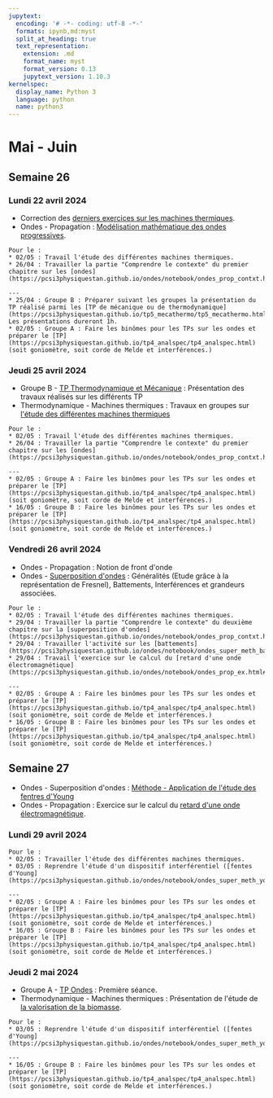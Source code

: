 ```yaml
---
jupytext:
  encoding: '# -*- coding: utf-8 -*-'
  formats: ipynb,md:myst
  split_at_heading: true
  text_representation:
    extension: .md
    format_name: myst
    format_version: 0.13
    jupytext_version: 1.10.3
kernelspec:
  display_name: Python 3
  language: python
  name: python3
---
```

# Mai - Juin

## Semaine 26
### Lundi  22 avril 2024
* Correction des [derniers exercices sur les machines thermiques](https://pcsi3physiquestan.github.io/thermodynamique/notebook/th_mc_td.html).
* Ondes - Propagation : [Modélisation mathématique des ondes progressives](https://pcsi3physiquestan.github.io/ondes/notebook/ondes_prop_contxt.html).

```{topic} Travail à faire
Pour le : 
* 02/05 : Travail l'étude des différentes machines thermiques.
* 26/04 : Travailler la partie "Comprendre le contexte" du premier chapitre sur les [ondes](https://pcsi3physiquestan.github.io/ondes/notebook/ondes_prop_contxt.html).

---
* 25/04 : Groupe B : Préparer suivant les groupes la présentation du TP réalisé parmi les [TP de mécanique ou de thermodynamique](https://pcsi3physiquestan.github.io/tp5_mecathermo/tp5_mecathermo.html). Les présentations dureront 1h.
* 02/05 : Groupe A : Faire les binômes pour les TPs sur les ondes et préparer le [TP](https://pcsi3physiquestan.github.io/tp4_analspec/tp4_analspec.html) (soit goniomètre, soit corde de Melde et interférences.)
```
### Jeudi  25 avril 2024
* Groupe B - [TP Thermodynamique et Mécanique](https://pcsi3physiquestan.github.io/tp5_mecathermo/tp5_mecathermo.html) : Présentation des travaux réalisés sur les différents TP
* Thermodynamique - Machines thermiques : Travaux en groupes sur [l'étude des différentes machines thermiques](https://moodlecpge.stanislas.fr/mod/resource/view.php?id=3108)

```{topic} Travail à faire
Pour le : 
* 02/05 : Travail l'étude des différentes machines thermiques.
* 26/04 : Travailler la partie "Comprendre le contexte" du premier chapitre sur les [ondes](https://pcsi3physiquestan.github.io/ondes/notebook/ondes_prop_contxt.html).

---
* 02/05 : Groupe A : Faire les binômes pour les TPs sur les ondes et préparer le [TP](https://pcsi3physiquestan.github.io/tp4_analspec/tp4_analspec.html) (soit goniomètre, soit corde de Melde et interférences.)
* 16/05 : Groupe B : Faire les binômes pour les TPs sur les ondes et préparer le [TP](https://pcsi3physiquestan.github.io/tp4_analspec/tp4_analspec.html) (soit goniomètre, soit corde de Melde et interférences.)
```
### Vendredi  26 avril 2024
* Ondes - Propagation : Notion de front d'onde
* Ondes - [Superposition d'ondes](https://pcsi3physiquestan.github.io/ondes/notebook/ondes_super_contxt.html) : Généralités (Etude grâce à la représentation de Fresnel), Battements, Interférences et grandeurs associées.

```{topic} Travail à faire
Pour le : 
* 02/05 : Travail l'étude des différentes machines thermiques.
* 29/04 : Travailler la partie "Comprendre le contexte" du deuxième chapitre sur la [superposition d'ondes](https://pcsi3physiquestan.github.io/ondes/notebook/ondes_prop_contxt.html).
* 29/04 : Travailler l'activité sur les [battements](https://pcsi3physiquestan.github.io/ondes/notebook/ondes_super_meth_battements.html).
* 29/04 : Travail l'exercice sur le calcul du [retard d'une onde électromagnétique](https://pcsi3physiquestan.github.io/ondes/notebook/ondes_prop_ex.html#entrainement).

---
* 02/05 : Groupe A : Faire les binômes pour les TPs sur les ondes et préparer le [TP](https://pcsi3physiquestan.github.io/tp4_analspec/tp4_analspec.html) (soit goniomètre, soit corde de Melde et interférences.)
* 16/05 : Groupe B : Faire les binômes pour les TPs sur les ondes et préparer le [TP](https://pcsi3physiquestan.github.io/tp4_analspec/tp4_analspec.html) (soit goniomètre, soit corde de Melde et interférences.)
```

## Semaine 27
* Ondes - Superposition d'ondes : [Méthode - Application de l'étude des fentres d'Young](https://pcsi3physiquestan.github.io/ondes/notebook/ondes_super_meth_young.html)
* Ondes - Propagation : Exercice sur le calcul du [retard d'une onde électromagnétique](https://pcsi3physiquestan.github.io/ondes/notebook/ondes_prop_ex.html#entrainement).

### Lundi  29 avril 2024
```{topic} Travail à faire
Pour le : 
* 02/05 : Travailler l'étude des différentes machines thermiques.
* 03/05 : Reprendre l'étude d'un dispositif interférentiel ([fentes d'Young](https://pcsi3physiquestan.github.io/ondes/notebook/ondes_super_meth_young.html)). 

---
* 02/05 : Groupe A : Faire les binômes pour les TPs sur les ondes et préparer le [TP](https://pcsi3physiquestan.github.io/tp4_analspec/tp4_analspec.html) (soit goniomètre, soit corde de Melde et interférences.)
* 16/05 : Groupe B : Faire les binômes pour les TPs sur les ondes et préparer le [TP](https://pcsi3physiquestan.github.io/tp4_analspec/tp4_analspec.html) (soit goniomètre, soit corde de Melde et interférences.)
```

### Jeudi  2 mai 2024
* Groupe A - [TP Ondes](https://pcsi3physiquestan.github.io/tp4_analspec/tp4_analspec.html) : Première séance.
* Thermodynamique - Machines thermiques : Présentation de l'étude de [la valorisation de la biomasse](https://moodlecpge.stanislas.fr/mod/resource/view.php?id=3108).
  
```{topic} Travail à faire
Pour le : 
* 03/05 : Reprendre l'étude d'un dispositif interférentiel ([fentes d'Young](https://pcsi3physiquestan.github.io/ondes/notebook/ondes_super_meth_young.html)). 

---
* 16/05 : Groupe B : Faire les binômes pour les TPs sur les ondes et préparer le [TP](https://pcsi3physiquestan.github.io/tp4_analspec/tp4_analspec.html) (soit goniomètre, soit corde de Melde et interférences.)
```

<!-- 
### Vendredi  3 mai 2024
* Ondes - Interférences : Fin de l'étude des [fentes d'Young](https://pcsi3physiquestan.github.io/ondes/notebook/ondes_super_meth_young.html).
* Thermodynamique - Machines thermiques : Présentation de l'étude du [biodiesel  et du réfrigérateur-congélateur](https://moodlecpge.stanislas.fr/mod/resource/view.php?id=3108).

```{topic} Travail à faire
Pour le : 
* 6/05 : Ondes - Travailler les [exercices d'entrainement sur les interférences](https://pcsi3physiquestan.github.io/ondes/notebook/ondes_super_ex.html#entrainement)

---
* 16/05 : Groupe B : Faire les binômes pour les TPs sur les ondes et préparer le [TP](https://pcsi3physiquestan.github.io/tp4_analspec/tp4_analspec.html) (soit goniomètre, soit corde de Melde et interférences.)

```

## Semaine 28
### Lundi  6 mai 2024
* Thermodynamique - Machines thermiques : Présentation de l'étude de [l'atmosphère](https://moodlecpge.stanislas.fr/mod/resource/view.php?id=3108).
* Ondes - [Ondes stationnaires : Concept](https://pcsi3physiquestan.github.io/ondes/notebook/ondes_stat_contxt.html) et [cas de la corde de Melde](https://pcsi3physiquestan.github.io/ondes/notebook/ondes_stat_meth.html).

```{topic} Travail à faire
Pour le :
* 13/05 : Electromagnétisme : Travailler le [premier chapitre d'électromagnétisme](https://pcsi3physiquestan.github.io/em/notebook/champ_b.html#) jusqu'à "Principe du dipôle magnétique" inclus.
* 13/05 : Ondes : Travailler les [exercices d'entrainement sur les ondes stationnaires](https://pcsi3physiquestan.github.io/ondes/notebook/ondes_stat_ex.html#entrainement)

---
* 16/05 : Groupe B : Faire les binômes pour les TPs sur les ondes et préparer le [TP](https://pcsi3physiquestan.github.io/tp4_analspec/tp4_analspec.html) (soit goniomètre, soit corde de Melde et interférences.)

```
### Jeudi  9 mai 2024
```{topic} Travail à faire
Pour le :
```
### Vendredi  10 mai 2024
```{topic} Travail à faire
Pour le :

```
## Semaine 29
### Lundi  13 mai 2024
```{topic} Travail à faire
Pour le :

```
### Jeudi  16 mai 2024
```{topic} Travail à faire
Pour le :

```
### Vendredi  17 mai 2024
```{topic} Travail à faire
Pour le :

```
## Semaine 30
### Lundi  20 mai 2024
```{topic} Travail à faire
Pour le :

```
### Jeudi  23 mai 2024
```{topic} Travail à faire
Pour le :

```
### Vendredi  24 mai 2024
```{topic} Travail à faire
Pour le :

```
## Semaine 31
### Lundi  27 mai 2024
```{topic} Travail à faire
Pour le :

```
### Jeudi  30 mai 2024
```{topic} Travail à faire
Pour le :

```
### Vendredi  31 mai 2024
```{topic} Travail à faire
Pour le :

```
## Semaine 32
### Lundi  3 juin 2024
```{topic} Travail à faire
Pour le :

```
### Jeudi  6 juin 2024
```{topic} Travail à faire
Pour le :

```
### Vendredi  7 juin 2024
```{topic} Travail à faire
Pour le :

```
## Semaine 33
### Lundi  10 juin 2024
```{topic} Travail à faire
Pour le :

```
### Jeudi  13 juin 2024
```{topic} Travail à faire
Pour le :

```
### Vendredi  14 juin 2024
```{topic} Travail à faire
Pour le :

```
## Semaine 34
### Lundi  17 juin 2024
```{topic} Travail à faire
Pour le :

```
### Jeudi  20 juin 2024
```{topic} Travail à faire
Pour le :

```
### Vendredi  21 juin 2024
```{topic} Travail à faire
Pour le :

```
## Semaine 35
### Lundi  24 juin 2024
```{topic} Travail à faire
Pour le :

```
### Jeudi  27 juin 2024
```{topic} Travail à faire
Pour le :

```
### Vendredi  28 juin 2024
```{topic} Travail à faire
Pour le :

``` -->
